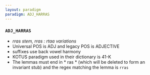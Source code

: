 ```yaml
---
layout: paradigm
paradigm: ADJ_HARRAS
---
```

### ` ADJ_HARRAS `

* _rras stem, rras : rtaa variations_
* Universal POS is ADJ and legacy POS is ADJECTIVE
* suffixes use back vowel harmony
* KOTUS paradigm used in their dictionary is 41-K
* The lemmas must end in * ras * (which will be deleted to form an invariant stub) and the regex matching the lemma is ` rras `
